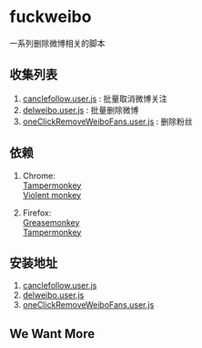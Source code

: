 # fuckweibo
一系列删除微博相关的脚本

## 收集列表
1. [canclefollow.user.js](https://gist.github.com/willhunger/5ae5b8d6fb8611d3094547e6dfeedce1) : 批量取消微博关注
2. [delweibo.user.js](https://github.com/crane-yuan/delmyweibo) : 批量删除微博
3. [oneClickRemoveWeiboFans.user.js](https://github.com/catscarlet/oneClickRemoveWeiboFans) : 删除粉丝

## 依赖
1. Chrome:  
	[Tampermonkey](https://chrome.google.com/webstore/detail/tampermonkey/dhdgffkkebhmkfjojejmpbldmpobfkfo)  
	[Violent monkey](https://chrome.google.com/webstore/detail/violentmonkey/jinjaccalgkegednnccohejagnlnfdag)

2. Firefox:  
	[Greasemonkey](https://addons.mozilla.org/zh-CN/firefox/addon/greasemonkey/)  
	[Tampermonkey](https://addons.mozilla.org/zh-CN/firefox/addon/tampermonkey/)

## 安装地址
1. [canclefollow.user.js](https://greasyfork.org/zh-CN/scripts/31834)
2. [delweibo.user.js](https://greasyfork.org/zh-CN/scripts/25697)
3. [oneClickRemoveWeiboFans.user.js](https://greasyfork.org/zh-CN/scripts/27750)

## We Want More
